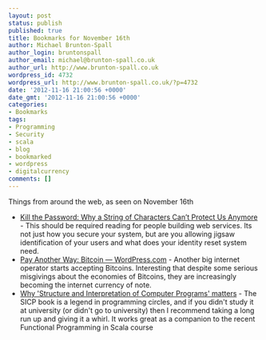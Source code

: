 ```yaml
---
layout: post
status: publish
published: true
title: Bookmarks for November 16th
author: Michael Brunton-Spall
author_login: bruntonspall
author_email: michael@brunton-spall.co.uk
author_url: http://www.brunton-spall.co.uk
wordpress_id: 4732
wordpress_url: http://www.brunton-spall.co.uk/?p=4732
date: '2012-11-16 21:00:56 +0000'
date_gmt: '2012-11-16 21:00:56 +0000'
categories:
- Bookmarks
tags:
- Programming
- Security
- scala
- blog
- bookmarked
- wordpress
- digitalcurrency
comments: []
---
```

<p>Things from around the web, as seen on November 16th</p>
<ul>
<li><a href="http://pocket.co/shUz3">Kill the Password: Why a String of Characters Can&rsquo;t Protect Us Anymore</a> - This should be required reading for people building web services. Its not just how you secure your system, but are you allowing jigsaw identification of your users and what does your identity reset system need.</li>
<li><a href="http://en.blog.wordpress.com/2012/11/15/pay-another-way-bitcoin/">Pay Another Way:&nbsp;Bitcoin &mdash; WordPress.com</a> - Another big internet operator starts accepting Bitcoins.  Interesting that despite some serious misgivings about the economies of Bitcoins, they are increasingly becoming the internet currency of note.</li>
<li><a href="http://www.eecs.berkeley.edu/~bh/sicp.html">Why 'Structure and Interpretation of Computer Programs' matters</a> - The SICP book is a legend in programming circles, and if you didn&#039;t study it at university (or didn&#039;t go to university) then I recommend taking a long run up and giving it a whirl.  It works great as a companion to the recent Functional Programming in Scala course</li>
</ul>
